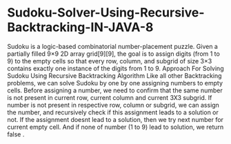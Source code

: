 # Sudoku-Solver-Using-Recursive-Backtracking-IN-JAVA-8
Sudoku  is a logic-based combinatorial number-placement puzzle. Given a partially filled 9×9 2D array grid[9][9], the goal is to assign digits (from 1 to 9) to the empty cells so that every row, column, and subgrid of size 3×3 contains exactly one instance of the digits from 1 to 9.
Approach For Solving Sudoku Using Recursive Backtracking Algorithm 
Like all other Backtracking problems, we can solve Sudoku by one by one assigning numbers to empty cells.
Before assigning a number, we need to confirm that the same number is not present in current row, current column and current 3X3 subgrid.
If number is not present in respective row, column or subgrid, we can assign the number, and recursively check if this assignment leads to a solution or not. If the assignment doesnt lead to a solution, then we try next number for current empty cell. And if none of number (1 to 9) lead to solution, we return false .
